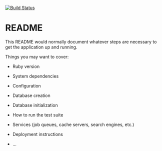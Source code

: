 [![Build Status](https://travis-ci.org/eddibravo/spa_backend.svg?branch=lesson_5)](https://travis-ci.org/eddibravo/spa_backend)

# README

This README would normally document whatever steps are necessary to get the
application up and running.

Things you may want to cover:

* Ruby version

* System dependencies

* Configuration

* Database creation

* Database initialization

* How to run the test suite

* Services (job queues, cache servers, search engines, etc.)

* Deployment instructions

* ...
